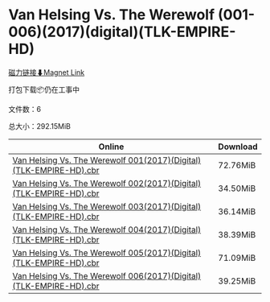 # Van Helsing Vs. The Werewolf (001-006)(2017)(digital)(TLK-EMPIRE-HD)

[磁力链接⬇Magnet Link](magnet:?xt=urn:btih:26dc6dff59f5d219adc671c94b0a5dbfe2195052&dn=Van%20Helsing%20Vs.%20The%20Werewolf%20%28001-006%29%282017%29%28digital%29%28TLK-EMPIRE-HD%29)

打包下载📦仍在工事中

文件数：6

总大小：292.15MiB

Online | Download
--- | ---
[Van Helsing Vs. The Werewolf 001(2017)(Digital)(TLK-EMPIRE-HD).cbr](https://github.com/alicewish/markdown/blob/master/comic/Van-Helsing-Vs-Werewolf-001-2017-Digital-TLK-EMPIRE-HD-cbr.md) | 72.76MiB
[Van Helsing Vs. The Werewolf 002(2017)(Digital)(TLK-EMPIRE-HD).cbr](https://github.com/alicewish/markdown/blob/master/comic/Van-Helsing-Vs-Werewolf-002-2017-Digital-TLK-EMPIRE-HD-cbr.md) | 34.50MiB
[Van Helsing Vs. The Werewolf 003(2017)(Digital)(TLK-EMPIRE-HD).cbr](https://github.com/alicewish/markdown/blob/master/comic/Van-Helsing-Vs-Werewolf-003-2017-Digital-TLK-EMPIRE-HD-cbr.md) | 36.14MiB
[Van Helsing Vs. The Werewolf 004(2017)(Digital)(TLK-EMPIRE-HD).cbr](https://github.com/alicewish/markdown/blob/master/comic/Van-Helsing-Vs-Werewolf-004-2017-Digital-TLK-EMPIRE-HD-cbr.md) | 38.39MiB
[Van Helsing Vs. The Werewolf 005(2017)(Digital)(TLK-EMPIRE-HD).cbr](https://github.com/alicewish/markdown/blob/master/comic/Van-Helsing-Vs-Werewolf-005-2017-Digital-TLK-EMPIRE-HD-cbr.md) | 71.09MiB
[Van Helsing Vs. The Werewolf 006(2017)(Digital)(TLK-EMPIRE-HD).cbr](https://github.com/alicewish/markdown/blob/master/comic/Van-Helsing-Vs-Werewolf-006-2017-Digital-TLK-EMPIRE-HD-cbr.md) | 39.25MiB